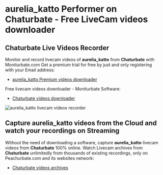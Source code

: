 # aurelia_katto Performer on Chaturbate - Free LiveCam videos downloader

## Chaturbate Live Videos Recorder

Monitor and record livecam videos of **aurelia_katto** from **Chaturbate** with Moniturbate.com
Get a premium trial for free by just and only registering with your Email address:
* [aurelia_katto Premium videos downloader](https://moniturbate.com/request-demo-licence-key.html)

Free livecam videos downloader - Moniturbate Software:
* [Chaturbate videos downloader](https://moniturbate.com/moniturbate-download-software.html)

![aurelia_katto livecam videos recorder](https://peachurnet.com/templates/moniturbate-software.png)


## Capture aurelia_katto videos from the Cloud and watch your recordings on Streaming

Without the need of downloading a software, capture **aurelia_katto** livecam videos from **Chaturbate** 100% online.
Watch Livecam archives from **Chaturbate** unlimitedly from thousands of existing recordings, only on Peachurbate.com and its websites network:
* [Chaturbate videos archives](https://peachurnet.com/)